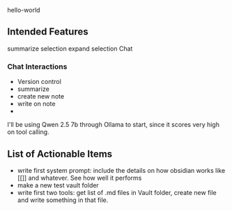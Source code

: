 hello-world
## Intended Features
summarize selection
expand selection
Chat

### Chat Interactions
- Version control
- summarize
- create new note
- write on note
- 


I'll be using Qwen 2.5 7b through Ollama to start, since it scores very high on tool calling.

## List of Actionable Items
- write first system prompt: include the details on how obsidian works like [[]] and whatever. See how well it performs
- make a new test vault folder
- write first two tools: get list of .md files in Vault folder, create new file and write something in that file.
